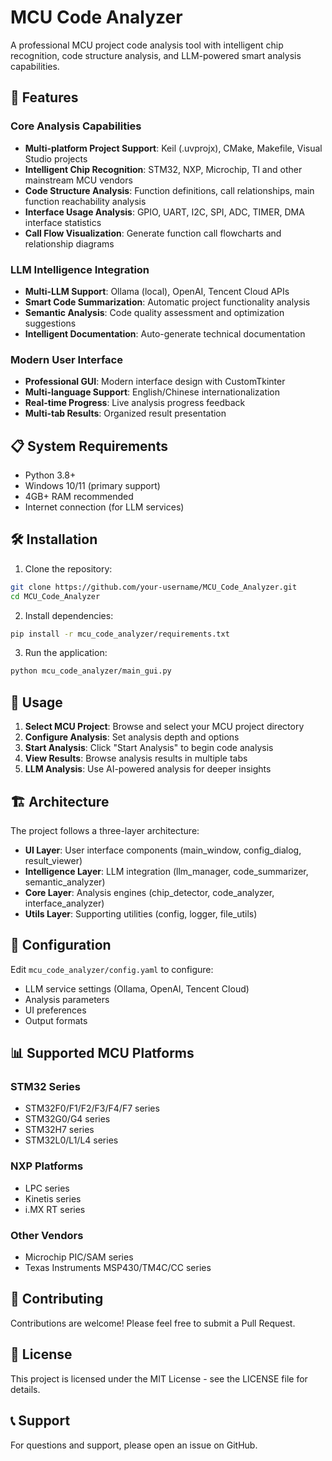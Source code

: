 # MCU Code Analyzer

A professional MCU project code analysis tool with intelligent chip recognition, code structure analysis, and LLM-powered smart analysis capabilities.

## 🚀 Features

### Core Analysis Capabilities
- **Multi-platform Project Support**: Keil (.uvprojx), CMake, Makefile, Visual Studio projects
- **Intelligent Chip Recognition**: STM32, NXP, Microchip, TI and other mainstream MCU vendors
- **Code Structure Analysis**: Function definitions, call relationships, main function reachability analysis
- **Interface Usage Analysis**: GPIO, UART, I2C, SPI, ADC, TIMER, DMA interface statistics
- **Call Flow Visualization**: Generate function call flowcharts and relationship diagrams

### LLM Intelligence Integration
- **Multi-LLM Support**: Ollama (local), OpenAI, Tencent Cloud APIs
- **Smart Code Summarization**: Automatic project functionality analysis
- **Semantic Analysis**: Code quality assessment and optimization suggestions
- **Intelligent Documentation**: Auto-generate technical documentation

### Modern User Interface
- **Professional GUI**: Modern interface design with CustomTkinter
- **Multi-language Support**: English/Chinese internationalization
- **Real-time Progress**: Live analysis progress feedback
- **Multi-tab Results**: Organized result presentation

## 📋 System Requirements

- Python 3.8+
- Windows 10/11 (primary support)
- 4GB+ RAM recommended
- Internet connection (for LLM services)

## 🛠️ Installation

1. Clone the repository:
```bash
git clone https://github.com/your-username/MCU_Code_Analyzer.git
cd MCU_Code_Analyzer
```

2. Install dependencies:
```bash
pip install -r mcu_code_analyzer/requirements.txt
```

3. Run the application:
```bash
python mcu_code_analyzer/main_gui.py
```

## 📖 Usage

1. **Select MCU Project**: Browse and select your MCU project directory
2. **Configure Analysis**: Set analysis depth and options
3. **Start Analysis**: Click "Start Analysis" to begin code analysis
4. **View Results**: Browse analysis results in multiple tabs
5. **LLM Analysis**: Use AI-powered analysis for deeper insights

## 🏗️ Architecture

The project follows a three-layer architecture:

- **UI Layer**: User interface components (main_window, config_dialog, result_viewer)
- **Intelligence Layer**: LLM integration (llm_manager, code_summarizer, semantic_analyzer)
- **Core Layer**: Analysis engines (chip_detector, code_analyzer, interface_analyzer)
- **Utils Layer**: Supporting utilities (config, logger, file_utils)

## 🔧 Configuration

Edit `mcu_code_analyzer/config.yaml` to configure:
- LLM service settings (Ollama, OpenAI, Tencent Cloud)
- Analysis parameters
- UI preferences
- Output formats

## 📊 Supported MCU Platforms

### STM32 Series
- STM32F0/F1/F2/F3/F4/F7 series
- STM32G0/G4 series  
- STM32H7 series
- STM32L0/L1/L4 series

### NXP Platforms
- LPC series
- Kinetis series
- i.MX RT series

### Other Vendors
- Microchip PIC/SAM series
- Texas Instruments MSP430/TM4C/CC series

## 🤝 Contributing

Contributions are welcome! Please feel free to submit a Pull Request.

## 📄 License

This project is licensed under the MIT License - see the LICENSE file for details.

## 📞 Support

For questions and support, please open an issue on GitHub.
